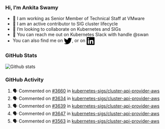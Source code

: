 ### Hi, I’m Ankita Swamy

- 💼 I am working as Senior Member of Technical Staff at VMware
- 👀 I am an active contributor to SIG cluster lifecycle 
- 💞️ I’m looking to collaborate on Kubernetes and SIGs
- 💬 You can reach me out on Kubernetes Slack with handle @swan
- You can also find me on <a href="https://twitter.com/SwamyAnkita" target="blank"><img align="center" src="https://raw.githubusercontent.com/Ankitasw/Ankitasw/master/svg/twitter.svg" alt="Ankitasw" height="25" width="25" color="#1DA1f2" /></a>, or on <a href="https://www.linkedin.com/in/Ankitaswamy/" target="blank"><img align="center" src="https://raw.githubusercontent.com/Ankitasw/Ankitasw/master/svg/linkedin.svg" alt="Ankitasw" height="25" width="25" /></a>

### GitHub Stats
![Github stats](https://github-readme-stats.vercel.app/api?username=Ankitasw&count_private=true&show_icons=true&theme=tokyonight)

### GitHub Activity 
<!--START_SECTION:activity-->
1. 🗣 Commented on [#3660](https://github.com/kubernetes-sigs/cluster-api-provider-aws/issues/3660) in [kubernetes-sigs/cluster-api-provider-aws](https://github.com/kubernetes-sigs/cluster-api-provider-aws)
2. 🗣 Commented on [#3634](https://github.com/kubernetes-sigs/cluster-api-provider-aws/issues/3634) in [kubernetes-sigs/cluster-api-provider-aws](https://github.com/kubernetes-sigs/cluster-api-provider-aws)
3. 🗣 Commented on [#3639](https://github.com/kubernetes-sigs/cluster-api-provider-aws/issues/3639) in [kubernetes-sigs/cluster-api-provider-aws](https://github.com/kubernetes-sigs/cluster-api-provider-aws)
4. 🗣 Commented on [#3647](https://github.com/kubernetes-sigs/cluster-api-provider-aws/issues/3647) in [kubernetes-sigs/cluster-api-provider-aws](https://github.com/kubernetes-sigs/cluster-api-provider-aws)
5. 🗣 Commented on [#3563](https://github.com/kubernetes-sigs/cluster-api-provider-aws/issues/3563) in [kubernetes-sigs/cluster-api-provider-aws](https://github.com/kubernetes-sigs/cluster-api-provider-aws)
<!--END_SECTION:activity-->
